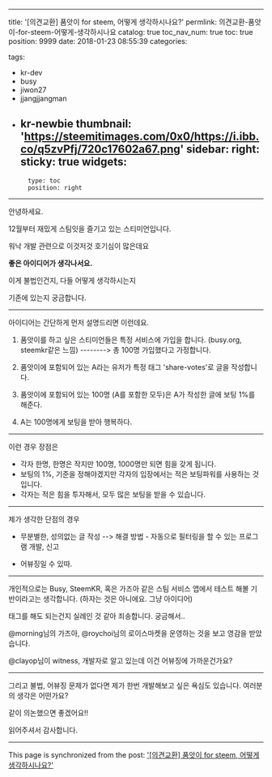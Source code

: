 
---
title: '[의견교환] 품앗이 for steem, 어떻게 생각하시나요?'
permlink: 의견교환-품앗이-for-steem-어떻게-생각하시나요
catalog: true
toc_nav_num: true
toc: true
position: 9999
date: 2018-01-23 08:55:39
categories:

tags:
- kr-dev
- busy
- jiwon27
- jjangjjangman
- kr-newbie
thumbnail: 'https://steemitimages.com/0x0/https://i.ibb.co/q5zvPfj/720c17602a67.png'
sidebar:
    right:
        sticky: true
widgets:
    -
        type: toc
        position: right
---


안녕하세요.

12월부터 재밌게 스팀잇을 즐기고 있는 스티미언입니다.

워낙 개발 관련으로 이것저것 호기심이 많은데요

**좋은 아이디어가 생각나서요.**

이게 불법인건지, 다들 어떻게 생각하시는지

기존에 있는지 궁금합니다.

---------

아이디어는 간단하게 먼저 설명드리면 이런데요.

1. 품앗이를 하고 싶은 스티미언들은 특정 서비스에 가입을 합니다. 
(busy.org, steemkr같은 느낌)
--------> 총 100명 가입했다고 가정합니다.

2. 품앗이에 포함되어 있는 A라는 유저가 특정 태그 'share-votes'로 글을 작성합니다.

3. 품앗이에 포함되어 있는 100명 (A를 포함한 모두)은 A가 작성한 글에 보팅 1%를 해준다.

4. A는 100명에게 보팅을 받아 행복하다.

-----

이런 경우 장점은
* 각자 한명, 한명은 작지만 100명, 1000명만 되면 힘을 갖게 됩니다.
* 보팅의 1%, 기준을 정해야겠지만 각자의 입장에서는 적은 보팅파워를 사용하는 것입니다.
* 각자는 적은 힘을 투자해서, 모두 많은 보팅을 받을 수 있습니다.

------


제가 생각한 단점의 경우
* 무분별한, 성의없는 글 작성
--> 해결 방법 - 자동으로 필터링을 할 수 있는 프로그램 개발, 신고

* 어뷰징일 수 있따.

--------


개인적으로는
Busy, SteemKR, 혹은 가즈아 같은 스팀 서비스 앱에서 
테스트 해볼 기반이라고는 생각합니다.
(하자는 것은 아니에요. 그냥 아이디어)

태그를 해도 되는건지 실례인 것 같아 죄송합니다. 궁금해서..

@morning님의 가즈아, @roychoi님의 로이스마켓을 
운영하는 것을 보고 영감을 받았습니다.

@clayop님이 witness, 개발자로 알고 있는데 이건 어뷰징에 가까운건가요?

--------

그리고 불법, 어뷰징 문제가 없다면
제가 한번 개발해보고 싶은 욕심도 있습니다.
여러분의 생각은 어떤가요?

같이 의논했으면 좋겠어요!!

읽어주셔서 감사합니다.

- - -

This page is synchronized from the post: ['[의견교환] 품앗이 for steem, 어떻게 생각하시나요?'](https://steempeak.com/@jacobyu/for-steem)
